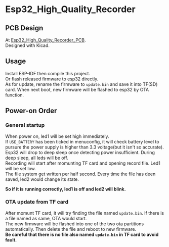 # Esp32_High_Quality_Recorder

## PCB Design
At [Esp32_High_Quality_Recorder_PCB](https://github.com/ZhongWwwHhh/Esp32_High_Quality_Recorder_PCB).  
Designed with Kicad.  

## Usage
Install ESP-IDF then compile this project.  
Or flash released firmware to esp32 directly.  
As for update, rename the firmware to `update.bin` and save it into TF(SD) card. When next boot, new firmware will be flashed to esp32 by OTA function.  

## Power-on Order

### General startup
When power on, led1 will be set high immediately.  
If `USE_BATTERY` has been ticked in menuconfig, it will check battery level to pursure the power supply is higher than 3.3 voltage(but it isn't so accurate). Esp32 will drop to deep sleep once detecting power insufficient. During deep sleep, all leds will be off.  
Recording will start after momunting TF card and opening record file. Led1 will be set low.  
The file system get written per half second. Every time the file has deen saved, led2 would change its state.  

**So if it is running correctly, led1 is off and led2 will blink.**  

### OTA update from TF card
After momunt TF card, it will try finding the file named `update.bin`. If there is a file named as same, OTA would start.  
The new firmware will be flashed into one of the two ota partitions automatically. Then delete the file and reboot to new firmware.  
**Be careful that there is no file also named `update.bin` in TF card to avoid fault.**